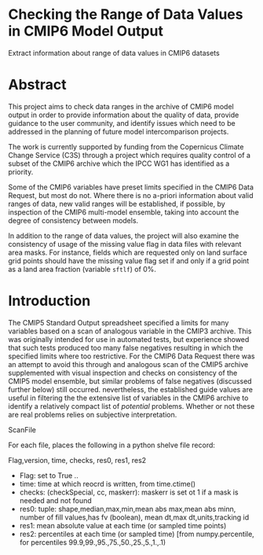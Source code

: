 # Checking the Range of Data Values in CMIP6 Model Output

Extract information about range of data values in CMIP6 datasets

Abstract
========

This project aims to check data ranges in the archive of CMIP6 model output in order to provide information about the quality of data, provide guidance to the user community, and identify issues which need to be addressed in the planning of future model intercomparison projects.

The work is currently supported by funding from the Copernicus Climate Change Service (C3S) through a project which requires quality control of a subset of the CMIP6 archive which the IPCC WG1 has identified as a priority. 

Some of the CMIP6 variables have preset limits specified in the CMIP6 Data Request, but most do not. Where there is no a-priori information about valid ranges of data, new valid ranges will be established, if possible, by inspection of the CMIP6 multi-model ensemble, taking into account the degree of consistency between models.

In addition to the range of data values, the project will also examine the consistency of usage of the missing value flag in data files with relevant area masks. For instance, fields which are requested only on land surface grid points should have the missing value flag set if and only if a grid point as a land area fraction (variable `sftlf`) of 0%.

Introduction
============

The CMIP5 Standard Output spreadsheet specified a limits for many variables based on a scan of analogous variable in the CMIP3 archive. This was originally intended for use in automated tests, but experience showed that such tests produced too many false negatives resulting in which the specified limits where too restrictive. For the CMIP6 Data Request there was an attempt to avoid this through and analogous scan of the CMIP5 archive supplemented with visual inspection and checks on consistency of the CMIP5 model ensemble, but similar problems of false negatives (discussed further below) still occurred. nevertheless, the established guide values are useful in filtering the the extensive list of variables in the CMIP6 archive to identify a relatively compact list of _potential_ problems. Whether or not these are real problems relies on subjective interpretation. 




ScanFile

For each file, places the following in a python shelve file record:

Flag,version, time, checks, res0, res1, res2

* Flag: set to True .. 
* time: time at which reocrd is written, from time.ctime()
* checks: (checkSpecial, cc, maskerr): maskerr is set ot 1 if a mask is needed and not found
* res0: tuple: shape,median,max,min,mean abs max,mean abs minn, number of fill values,has fv (boolean), mean dt,max dt,units,tracking id
* res1: mean absolute value at each time (or sampled time points)
* res2: percentiles at each time (or sampled time) [from numpy.percentile, for percentiles 99.9,99.,95.,75.,50.,25.,5.,1.,.1)

